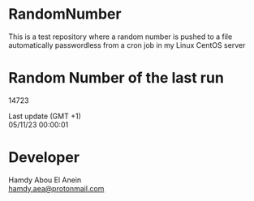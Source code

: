 # RandomNumber    
This is a test repository where a random number is pushed to a file automatically passwordless from a cron job in my Linux CentOS server    
# Random Number of the last run   
14723
      
Last update (GMT +1)    
05/11/23 00:00:01
# Developer    
Hamdy Abou El Anein   
hamdy.aea@protonmail.com
